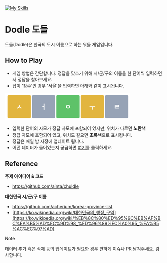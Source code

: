 [![My Skills](https://skillicons.dev/icons?i=js,react,vite,tailwind)](https://skillicons.dev)
# Dodle 도들

도들(Dodle)은 한국의 도시 이름으로 하는 워들 게임입니다.

## How to Play

- 게임 방법은 간단합니다. 정답을 맞추기 위해 시/군/구의 이름을 한 단어씩 입력하면서 정답을 찾아보세요.
- 답이 '장수'인 경우 '서울'을 입력하면 아래와 같이 표시됩니다.

<img src="src/assets/info.png" width="400"/>

- 입력한 단어의 자모가 정답 자모에 포함되어 있지만, 위치가 다르면 **노란색**
- 정답 자모에 포함되어 있고, 위치도 같으면 **초록색**으로 표시됩니다.
- 정답은 매일 밤 자정에 업데이트 됩니다.
- 어떤 데이터가 들어있는지 궁금하면 [여기](https://raw.githubusercontent.com/karpitony/dodle/main/src/assets/data.json)를 클릭하세요.

## Reference

**주제 아이디어 & 코드**
- https://github.com/ainta/chuldle

**대한민국 시/군/구 이름**
-  https://github.com/acherium/korea-province-list
- [https://ko.wikipedia.org/wiki/대한민국의_행정_구역](https://ko.wikipedia.org/wiki/%EB%8C%80%ED%95%9C%EB%AF%BC%EA%B5%AD%EC%9D%98_%ED%96%89%EC%A0%95_%EA%B5%AC%EC%97%AD)


> [!NOTE]
> 데이터 추가 혹은 삭제 등의 업데이트가 필요한 경우 편하게 이슈나 PR 남겨주세요. 감사합니다.

